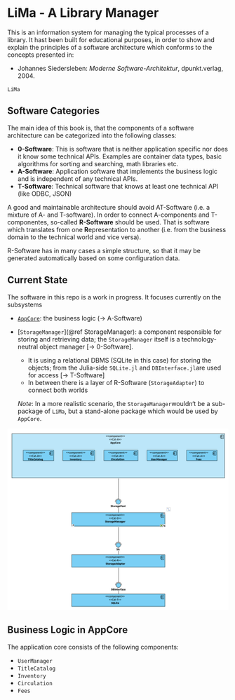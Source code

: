# LiMa - A Library Manager

This is an information system for managing the typical processes of a library. It hast been built
for educational purposes, in order to show and explain the principles of a software architecture
which conforms to the concepts presented in: 

- Johannes Siedersleben: *Moderne Software-Architektur*, dpunkt.verlag, 2004. 

```@docs
LiMa
```

## Software Categories  

The main idea of this book is, that the components of a software architecture can be categorized into the following classes:
- **$0$-Software**: This is software that is neither application specific nor does it know some technical APIs. Examples are container data types, basic algorithms for sorting and searching, math libraries etc.
- **A-Software**: Application software that implements the business logic and is independent of any technical APIs.
- **T-Software**: Technical software that knows at least one technical API (like ODBC, JSON)

A good and maintainable architecture should avoid AT-Software (i.e. a mixture of A- and T-software). In order to connect A-components and T-componentes, so-called **R-Software** should be used. That is software which translates from one **R**epresentation to another (i.e. from the business domain to  the technical world and vice versa).

R-Software has in many cases a simple structure, so that it may be generated automatically based on some configuration data.

## Current State

The software in this repo is a work in progress. It focuses currently on the subsystems
- [`AppCore`](@ref): the business logic (→ A-Software)
- [`StorageManager`](@ref StorageManager): a component responsible for storing and retrieving data; the `StorageManager` itself is a technology-neutral object manager [→ $0$-Software].
  - It is using a relational DBMS (SQLite in this case) for storing the objects; from the Julia-side `SQLite.jl` and `DBInterface.jl`are used for access  [→ T-Software]
  - In between there is a layer of R-Software (`StorageAdapter`) to connect both worlds 
  
  *Note*: In a more realistic scenario, the `StorageManager`wouldn‘t be a sub-package of `LiMa`, but a stand-alone package which would be used by `AppCore`.

![Comp-AppCore-StorageManager](assets/Comp-AppCore-StorageManager.png)

## Business Logic in AppCore

The application core consists of the following components:
- `UserManager`
- `TitleCatalog`
- `Inventory`
- `Circulation`
- `Fees`

